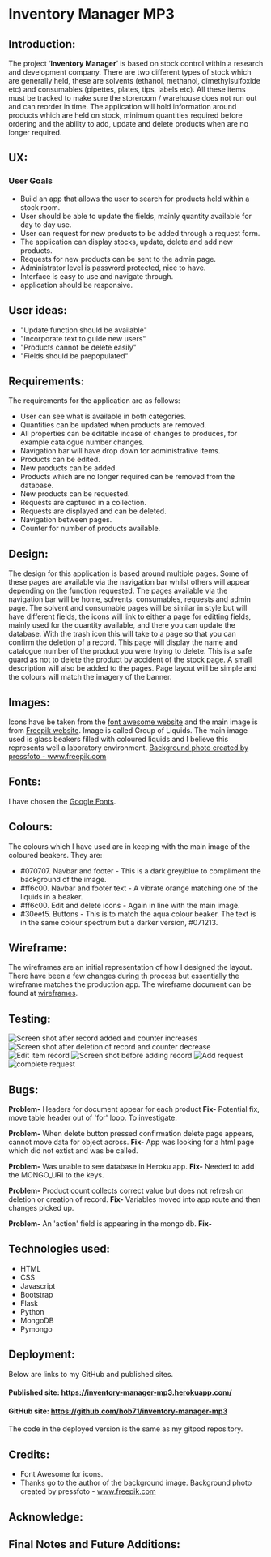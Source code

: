 # Inventory Manager MP3
## Introduction:
The project ‘**Inventory Manager**’ is based on stock control within a research and development company. 
There are two different types of stock which are generally held, these are solvents (ethanol, methanol, dimethylsulfoxide etc) and consumables (pipettes, plates, tips, labels etc). 
All these items must be tracked to make sure the storeroom / warehouse does not run out and can reorder in time. 
The application will hold information around products which are held on stock, minimum quantities required before ordering and the ability to add, update and delete products when are no longer required.

## UX:
### User Goals
* Build an app that allows the user to search for products held within a stock room.
* User should be able to update the fields, mainly quantity available for day to day use.
* User can request for new products to be added through a request form.
* The application can display stocks, update, delete and add new products.
* Requests for new products can be sent to the admin page.
* Administrator level is password protected, nice to have.
* Interface is easy to use and navigate through.
* application should be responsive.

## User ideas:
* "Update function should be available"
* "Incorporate text to guide new users"
* "Products cannot be delete easily"
* "Fields should be prepopulated"

## Requirements:
The requirements for the application are as follows:
* User can see what is available in both categories.
* Quantities can be updated when products are removed.
* All properties can be editable incase of changes to produces, for example catalogue number changes.
* Navigation bar will have drop down for administrative items.
* Products can be edited.
* New products can be added.
* Products which are no longer required can be removed from the database.
* New products can be requested.
* Requests are captured in a collection.
* Requests are displayed and can be deleted.
* Navigation between pages.
* Counter for number of products available.

## Design:
The design for this application is based around multiple pages. Some of these pages are available via the navigation bar whilst others will appear depending on the function requested. 
The pages available via the navigation bar will be home, solvents, consumables, requests and admin page. The solvent and consumable pages will be similar in style but will have different fields, the icons will link to either a page for editting fields, mainly used for the quantity available, and there you can update the database. 
With the trash icon this will take to a page so that you can confirm the deletion of a record. 
This page will display the name and catalogue number of the product you were trying to delete. 
This is a safe guard as not to delete the product by accident of the stock page.
A small description will also be added to the pages. Page layout will be simple and the colours will match the imagery of the banner.

## Images:
Icons have be taken from the [font awesome website]( https://fontawesome.com/) and the main image is from [Freepik website](https://www.freepik.com/photos/background). Image is called Group of Liquids. The main image used is glass beakers filled with coloured liquids and I believe this represents well a laboratory environment.
<a href="https://www.freepik.com/photos/background">Background photo created by pressfoto - www.freepik.com</a>
## Fonts:
I have chosen the [Google Fonts](https://fonts.google.com).

## Colours:
The colours which I have used are in keeping with the main image of the coloured beakers.
They are:
* #070707. Navbar and footer - This is a dark grey/blue to compliment the background of the image.
* #ff6c00. Navbar and footer text - A vibrate orange matching one of the liquids in a beaker.
* #ff6c00. Edit and delete icons - Again in line with the main image.
* #30eef5. Buttons - This is to match the aqua colour beaker. The text is in the same colour spectrum but a darker version, #071213.

## Wireframe:
The wireframes are an initial representation of how I designed the layout. There have been a few changes during th process but essentially the wireframe matches the production app.
The wireframe document can be found at [wireframes](https://github.com/hob71/inventory-manager-mp3/tree/master/wireframes).

## Testing:
![Screen shot after record added and counter increases](https://github.com/hob71/inventory-manager-mp3/blob/master/static/assets/img/after_add.PNG)
![Screen shot after deletion of record and counter decrease](https://github.com/hob71/inventory-manager-mp3/blob/master/static/assets/img/after_delete.PNG)
![Edit item record](https://github.com/hob71/inventory-manager-mp3/blob/master/static/assets/img/edited_comment.PNG)
![Screen shot before adding record](https://github.com/hob71/inventory-manager-mp3/blob/master/static/assets/img/before_add.PNG)
![Add request]()
![complete request]()

## Bugs:
**Problem-**
Headers for document appear for each product
**Fix-**
Potential fix, move table header out of 'for' loop. To investigate.

**Problem-**
When delete button pressed confirmation delete page appears, cannot move data for object across.
**Fix-**
App was looking for a html page which did not extist and was be called.

**Problem-**
Was unable to see database in Heroku app.
**Fix-**
Needed to add the MONGO_URI to the keys.

**Problem-**
Product count collects correct value but does not refresh on deletion or creation of record.
**Fix-**
Variables moved into app route and then changes picked up.

**Problem-**
An 'action' field is appearing in the mongo db.
**Fix-**

## Technologies used:
* HTML
* CSS
* Javascript
* Bootstrap
* Flask
* Python
* MongoDB
* Pymongo

## Deployment:


Below are links to my GitHub and published sites.

#### Published site: https://inventory-manager-mp3.herokuapp.com/
#### GitHub site: https://github.com/hob71/inventory-manager-mp3

The code in the deployed version is the same as my gitpod repository.

## Credits:
* Font Awesome for icons.
* Thanks go to the author of the background image. Background photo created by pressfoto - www.freepik.com

## Acknowledge:



## Final Notes and Future Additions:

